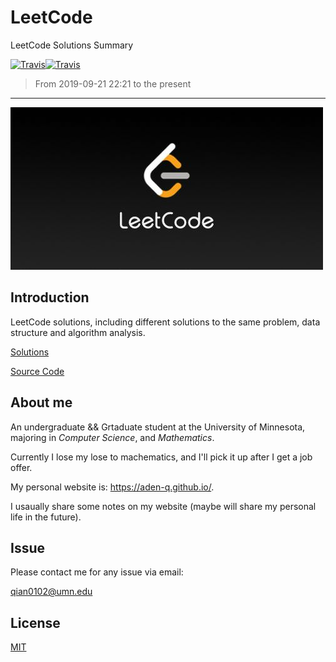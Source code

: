 # LeetCode
LeetCode Solutions Summary

[![Travis](https://img.shields.io/badge/language-C++-green.svg)]()[![Travis](https://img.shields.io/badge/language-python-blue.svg)]()

>   From 2019-09-21 22:21 to the present

---

![leetcode.jpeg](./pictures/leetcode.jpeg)

## Introduction

LeetCode solutions, including different solutions to the same problem, data structure and algorithm analysis.

[Solutions](./problems)

[Source Code](./code)

## About me

An undergraduate && Grtaduate student at the University of Minnesota, majoring in *Computer Science*, and *Mathematics*.

Currently I lose my lose to machematics, and I'll pick it up after I get a job offer.

My personal website is: https://aden-q.github.io/.

 I usaually share some notes on my website (maybe will share my personal life in the future).

## Issue

Please contact me for any issue via email:

<a href="mailto:qian0102@umn.edu">qian0102@umn.edu 

</a>

## License

[MIT](./LICENSE)